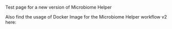 Test page for a new version of Microbiome Helper

Also find the usage of Docker Image for the Microbiome Helper workflow v2 here:
